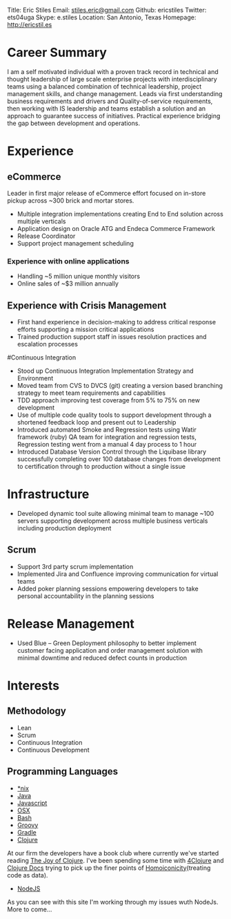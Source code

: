 Title: Eric Stiles
Email: stiles.eric@gmail.com
Github: ericstiles
Twitter: ets04uga
Skype: e.stiles
Location: San Antonio, Texas
Homepage: http://ericstil.es

# Career Summary
I am a self motivated individual with a proven track record in technical and thought leadership of large scale enterprise
projects with interdisciplinary teams using a balanced combination of technical leadership, project management skills,
and change management. Leads via first understanding business requirements and drivers and Quality-of-service
requirements, then working with IS leadership and teams establish a solution and an approach to guarantee success of
initiatives.  Practical experience bridging the gap between development and operations.

# Experience
## eCommerce
Leader in first major release of eCommerce effort focused on in-store pickup across ~300 brick and mortar stores.

 - Multiple integration implementations creating End to End solution across multiple verticals
 - Application design on Oracle ATG and Endeca Commerce Framework
 - Release Coordinator
 - Support project management scheduling

### Experience with online applications

 - Handling ~5 million unique monthly visitors
 - Online sales of ~$3 million annually

## Experience with Crisis Management

 - First hand experience in decision-making to address critical response efforts supporting a mission critical applications
 - Trained production support staff in issues resolution practices and escalation processes

#Continuous Integration

 - Stood up Continuous Integration Implementation Strategy and Environment
 - Moved team from CVS to DVCS (git) creating a version based branching strategy to meet team requirements and capabilities
 - TDD approach improving test coverage from 5% to 75% on new development
 - Use of multiple code quality tools to support development through a shortened feedback loop and present out to Leadership
 - Introduced automated Smoke and Regression tests using Watir framework (ruby) QA team for integration and regression tests,  Regression testing went from a manual 4 day process to 1 hour
 - Introduced Database Version Control through the Liquibase library successfully completing over 100 database changes from development to certification through to production without a single issue

# Infrastructure

 - Developed dynamic tool suite allowing minimal team to manage ~100 servers supporting development across multiple business verticals including production deployment

## Scrum

 - Support 3rd party scrum implementation
 - Implemented Jira and Confluence improving communication for virtual teams
 - Added poker planning sessions empowering developers to take personal accountability in the planning sessions

# Release Management

 - Used Blue – Green Deployment philosophy to better implement customer facing application and order management solution with minimal downtime and reduced defect counts in production

# Interests
## Methodology

 - Lean
 - Scrum
 - Continuous Integration
 - Continuous Development

## Programming Languages

 - [*nix](http://en.wikipedia.org/wiki/Linux)
 - [Java](http://en.wikipedia.org/wiki/Java_%28programming_language%29)
 - [Javascript](http://en.wikipedia.org/wiki/JavaScript)
 - [OSX](http://en.wikipedia.org/wiki/OS_X)
 - [Bash](http://en.wikipedia.org/wiki/Bash_%28Unix_shell%29)
 - [Groovy](http://en.wikipedia.org/wiki/Groovy_%28programming_language%29)
 - [Gradle](http://en.wikipedia.org/wiki/Gradle)
 - [Clojure](http://en.wikipedia.org/wiki/Clojure)

 At our firm the developers have a book club where currently we've started reading [The Joy of Clojure]().  I've been
 spending some time with [4Clojure]() and [Clojure Docs]() trying to pick up the finer points of
 [Homoiconicity](http://en.wikipedia.org/wiki/Homoiconicity)(treating code as data).

 - [NodeJS](http://en.wikipedia.org/wiki/Nodejs)

 As you can see with this site I'm working through my issues wuth NodeJs.  More to come...
 